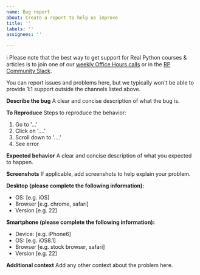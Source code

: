 ```yaml
---
name: Bug report
about: Create a report to help us improve
title: ''
labels: ''
assignees: ''

---
```


:information_source: Please note that the best way to get support for Real Python courses & articles is to join one of our [weekly Office Hours calls](https://realpython.com/office-hours/) or in the [RP Community Slack](https://realpython.com/community/). 

You can report issues and problems here, but we typically won't be able to provide 1:1 support outside the channels listed above.

**Describe the bug**
A clear and concise description of what the bug is.

**To Reproduce**
Steps to reproduce the behavior:
1. Go to '...'
2. Click on '....'
3. Scroll down to '....'
4. See error

**Expected behavior**
A clear and concise description of what you expected to happen.

**Screenshots**
If applicable, add screenshots to help explain your problem.

**Desktop (please complete the following information):**
 - OS: [e.g. iOS]
 - Browser [e.g. chrome, safari]
 - Version [e.g. 22]

**Smartphone (please complete the following information):**
 - Device: [e.g. iPhone6]
 - OS: [e.g. iOS8.1]
 - Browser [e.g. stock browser, safari]
 - Version [e.g. 22]

**Additional context**
Add any other context about the problem here.
